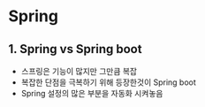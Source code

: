 # Spring



## 1. Spring vs Spring boot

- 스프링은 기능이 많지만 그만큼 복잡
- 복잡한 단점을 극복하기 위해 등장한것이 Spring boot
- Spring 설정의 많은 부분을 자동화 시켜놓음

